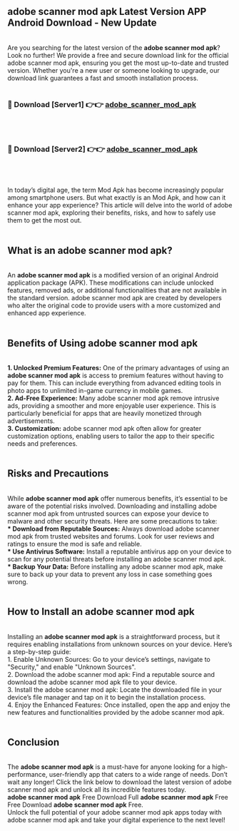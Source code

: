 ## adobe scanner mod apk Latest Version APP Android Download - New Update
<br>
Are you searching for the latest version of the <strong>adobe scanner mod apk</strong>? Look no further! We provide a free and secure download link for the official adobe scanner mod apk, ensuring you get the most up-to-date and trusted version. Whether you're a new user or someone looking to upgrade, our download link guarantees a fast and smooth installation process.
<br>
<br>
<h3>🔴 Download [Server1] 👉👉 <a href="https://modyolo.store/adobe+scanner+mod+apk">adobe_scanner_mod_apk</a></h3><br>
<br>
<h3>🔴 Download [Server2] 👉👉 <a href="https://modyolo.store/adobe+scanner+mod+apk">adobe_scanner_mod_apk</a></h3><br>
<br>
<br>
In today’s digital age, the term Mod Apk has become increasingly popular among smartphone users. But what exactly is an Mod Apk, and how can it enhance your app experience? This article will delve into the world of adobe scanner mod apk, exploring their benefits, risks, and how to safely use them to get the most out.
<br>
<br>
<h2>What is an adobe scanner mod apk?</h2>
<br>
An <strong>adobe scanner mod apk</strong> is a modified version of an original Android application package (APK). These modifications can include unlocked features, removed ads, or additional functionalities that are not available in the standard version. adobe scanner mod apk are created by developers who alter the original code to provide users with a more customized and enhanced app experience.
<br>
<br>
<h2>Benefits of Using adobe scanner mod apk</h2>
<br>
<strong> 1. Unlocked Premium Features:</strong> One of the primary advantages of using an <strong>adobe scanner mod apk</strong> is access to premium features without having to pay for them. This can include everything from advanced editing tools in photo apps to unlimited in-game currency in mobile games.
<br>
<strong> 2. Ad-Free Experience:</strong> Many adobe scanner mod apk remove intrusive ads, providing a smoother and more enjoyable user experience. This is particularly beneficial for apps that are heavily monetized through advertisements.
<br>
<strong> 3. Customization:</strong> adobe scanner mod apk often allow for greater customization options, enabling users to tailor the app to their specific needs and preferences.
<br>
<br>
<h2>Risks and Precautions</h2>
<br>
While <strong>adobe scanner mod apk</strong> offer numerous benefits, it’s essential to be aware of the potential risks involved. Downloading and installing adobe scanner mod apk from untrusted sources can expose your device to malware and other security threats. Here are some precautions to take:
<br>
<strong> * Download from Reputable Sources:</strong> Always download adobe scanner mod apk from trusted websites and forums. Look for user reviews and ratings to ensure the mod is safe and reliable.
<br>
<strong> * Use Antivirus Software:</strong> Install a reputable antivirus app on your device to scan for any potential threats before installing an adobe scanner mod apk.
<br>
<strong> * Backup Your Data:</strong> Before installing any adobe scanner mod apk, make sure to back up your data to prevent any loss in case something goes wrong.
<br>
<br>
<h2>How to Install an adobe scanner mod apk</h2>
<br>
Installing an <strong>adobe scanner mod apk</strong> is a straightforward process, but it requires enabling installations from unknown sources on your device. Here’s a step-by-step guide:
<br>
 1. Enable Unknown Sources: Go to your device’s settings, navigate to "Security," and enable "Unknown Sources".
<br>
 2. Download the adobe scanner mod apk: Find a reputable source and download the adobe scanner mod apk file to your device.
<br>
 3. Install the adobe scanner mod apk: Locate the downloaded file in your device’s file manager and tap on it to begin the installation process.
<br>
 4. Enjoy the Enhanced Features: Once installed, open the app and enjoy the new features and functionalities provided by the adobe scanner mod apk.
<br>
<br>
<h2><strong>Conclusion</strong></h2>
<br>
The <strong>adobe scanner mod apk</strong> is a must-have for anyone looking for a high-performance, user-friendly app that caters to a wide range of needs. Don’t wait any longer! Click the link below to download the latest version of adobe scanner mod apk and unlock all its incredible features today.
<br>
<strong>adobe scanner mod apk</strong> Free Download Full <strong>adobe scanner mod apk</strong> Free Free Download <strong>adobe scanner mod apk</strong> Free.
<br>
Unlock the full potential of your adobe scanner mod apk apps today with adobe scanner mod apk and take your digital experience to the next level!